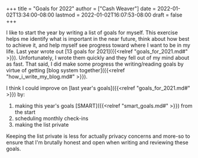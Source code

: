 +++
title = "Goals for 2022"
author = ["Cash Weaver"]
date = 2022-01-02T13:34:00-08:00
lastmod = 2022-01-02T16:07:53-08:00
draft = false
+++

I like to start the year by writing a list of goals for myself. This exercise helps me identify what is important in the near future, think about how best to achieve it, and help myself see progress toward where I want to be in my life. Last year wrote out [13 goals for 2021]({{<relref "goals_for_2021.md#" >}}). Unfortunately, I wrote them quickly and they fell out of my mind about as fast. That said, I did make some progress the writing/reading goals by virtue of getting [blog system together]({{<relref "how_i_write_my_blog.md#" >}}).

I think I could improve on [last year's goals]({{<relref "goals_for_2021.md#" >}}) by:

1.  making this year's goals [SMART]({{<relref "smart_goals.md#" >}}) from the start
2.  scheduling monthly check-ins
3.  making the list private

Keeping the list private is less for actually privacy concerns and more-so to ensure that I'm brutally honest and open when writing and reviewing these goals.
